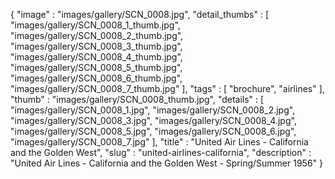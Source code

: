 {
  "image" : "images/gallery/SCN_0008.jpg",
  "detail_thumbs" : [
                       "images/gallery/SCN_0008_1_thumb.jpg",
                       "images/gallery/SCN_0008_2_thumb.jpg",
                       "images/gallery/SCN_0008_3_thumb.jpg",
                       "images/gallery/SCN_0008_4_thumb.jpg",
                       "images/gallery/SCN_0008_5_thumb.jpg",
                       "images/gallery/SCN_0008_6_thumb.jpg",
                       "images/gallery/SCN_0008_7_thumb.jpg"
                     ],
  "tags" : [
              "brochure",
              "airlines"
            ],
  "thumb" : "images/gallery/SCN_0008_thumb.jpg",
  "details" : [
                 "images/gallery/SCN_0008_1.jpg",
                 "images/gallery/SCN_0008_2.jpg",
                 "images/gallery/SCN_0008_3.jpg",
                 "images/gallery/SCN_0008_4.jpg",
                 "images/gallery/SCN_0008_5.jpg",
                 "images/gallery/SCN_0008_6.jpg",
                 "images/gallery/SCN_0008_7.jpg"
               ],
  "title" : "United Air Lines - California and the Golden West",
  "slug" : "united-airlines-california",
  "description" : "United Air Lines - California and the Golden West - Spring/Summer 1956"
}
